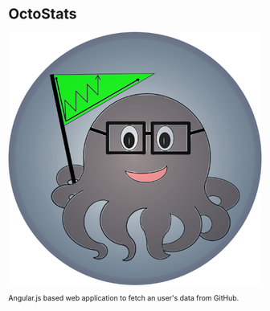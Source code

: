 OctoStats
========

![OctoNerd Image](images/logo.png)

Angular.js based web application to fetch an user's data from GitHub.
